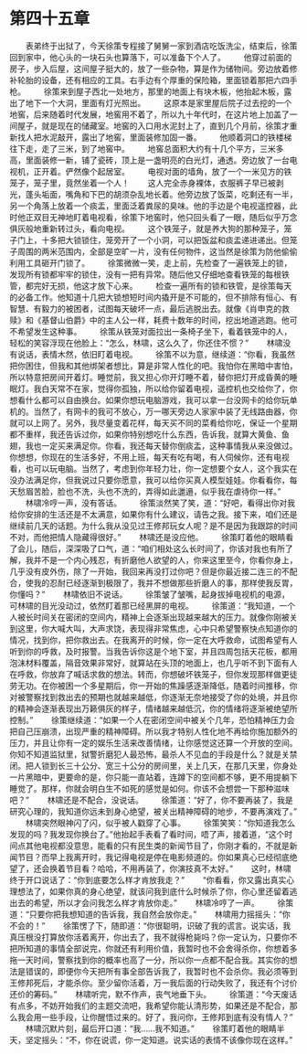 #	第四十五章
　　表弟终于出狱了，今天徐策专程接了舅舅一家到酒店吃饭洗尘，结束后，徐策回到家中，他心头的一块石头也算落下，可以准备下个人了。
　　他穿过前面的房子，步入后屋，这间屋子挺大的，放了一些杂物，算是作为储物间。旁边放着修补轮胎的设备，还有相应的工具。右手边有个厚重的保险箱，里面锁着那把六四手枪。
　　徐策来到屋子西北一处地方，那里的地面上有块木板，他抬起木板，露出了地下一个大洞，里面有灯光照出。
　　这原本是家里屋后院子过去挖的一个地窖，后来随着时代发展，地窖用不着了，所以九十年代时，在这片地上加盖了一间屋子，就是现在的储藏室。地窖的入口用水泥封上了，直到几个月前，徐策才重新找人把水泥敲开，露出了地窖，里面装修加固一番。
　　他顺着洞口的铁楼梯往下走，走了三米，到了地窖中。
　　地窖总面积大约有十几个平方，三米多高，里面装修一新，铺了瓷砖，顶上是一盏明亮的白光灯，通透。旁边放了一台电视机，正开着。俨然像个起居室。
　　电视对面的墙角，放了一个一米见方的铁笼子，笼子里，竟然坐着一个人！
　　这人完全赤身裸体，衣服裤子早已被剥光，蓬头垢面，嘴角和下巴的胡须杂乱地长着。他旁边放了饭菜，吃剩还有一半，另一个角落上放着一个痰盂，里面泛着粪尿的臭味。他的手边是个电视遥控器，此时他正双目无神地盯着电视看，徐策下地窖时，他只回头看了一眼，随后似乎万念俱灰般地重新转过头，看向电视。
　　这个铁笼子，就是养大狗的那种笼子，笼子门上，十多把大锁锁住，笼旁开了一个小洞，可以把饭盆和痰盂递进递出。但笼子周围的两米范围内，全部是空旷一片，没有任何物件，这当然是徐策为防他偷偷利用工具砸开门锁了。
　　徐策微微一笑，走上前，先检查了一遍铁笼上的锁，发现所有锁都牢牢的锁住，没有一把有异常。随后他又仔细地查看铁笼的每根铁管，都完好无损，他这才放下心来。
　　检查一遍所有的锁和铁管，是徐策每天的必备工作。他知道十几把大锁想短时间内撬开是不可能的，但不排除有恒心、有智慧、有毅力的被困者，试图每天破坏一点，最后逃脱出去。就像《肖申克的救赎》和《基督山伯爵》中的主人公一样，耗费十数年的时间，挖出地道逃跑。他可不希望发生这种事。
　　徐策从铁笼对面拉出一条椅子坐下，看着铁笼中的人，轻松的笑容浮现在他脸上：“怎么，林啸，这么久了，你还住不惯？”
　　林啸没有说话，表情木然，依旧盯着电视。
　　徐策不以为意，继续道：“你看，我虽然把你困住，但我和其他绑架者想比，算是非常人性化的吧。我怕你在黑暗中害怕，所以特意把房间开着灯。睡觉前，我又担心你开灯睡不着，替你把灯开成昏黄的睡眠灯。我白天常不在家，觉得你孤独，所以给你留着电视，遥控机也交给你了，你想看什么都可以自由换台。如果你想玩电脑游戏，我可以拿一台没网卡的给你玩单机的。当然了，有网卡的我可不放心，万一哪天旁边人家家中装了无线路由器，你就可以上网了。另外，我尽量变着花样，每天买不同的菜肴给你吃，保证一个星期都不重样，我还告诉过你，如果你特别想吃什么东西，告诉我，就算大黄鱼、鱼翅，我也一定买来满足你。你看，我还每天替你倒痰盂，这种事情我从来没做过。你想想，你现在的生活多好，不用上班，每天有吃有喝，有人伺候你，还有电视看，也可以玩电脑。当然了，考虑到你年轻力壮，你一定想要个女人，这个我实在没办法满足你，但我说过只要你愿意，我可以给你买真人模型娃娃。你看看你，每天愁眉苦脸，脸也不洗，头也不洗的，弄得如此邋遢，似乎我在虐待你一样。”
　　林啸冷哼一声，没有答话。
　　徐策淡然笑了笑，道：“好吧，看得出你对我给你安排的生活还是不太满意，如果你有什么建议，请告之我。接下来，咱们还是继续前几天的话题。为什么我从没见过王修邦玩女人呢？是不是因为我跟踪的时间不对，而他把情人隐藏得很好。”
　　林啸还是没应他。
　　徐策盯着他的眼睛看了会儿，随后，深深吸了口气，道：“咱们相处这么长时间了，你该对我也有所了解，我并不是一个内心残忍，有折磨他人欲望的人，你来这里至今，你看你身上，几乎没有皮外伤，除了一开始，我回来再没打过你吧？但是你最近接二连三的不配合，使我的忍耐已经逐渐到极限了，我并不想做那些折磨人的事，那样使我反胃，你懂吗？”
　　林啸依旧不说话。
　　徐策皱了皱嘴，起身拔掉电视机的电源，可林啸的目光没动过，依然盯着那已经黑屏的电视。
　　徐策道：“我知道，一个人被长时间关在密闭的空间内，精神上会逐渐出现越来越大的压力。就像你刚被关到这里，你大喊大叫，大声求饶，表现得非常焦虑，心中只希望警察快点知道你的情况，找到你，把你救出去。在我离开的时候，你一定在大呼救命，试图希望有人听到你的呼救，及时报警。当我告诉你这是个地下室，并且四周包括天花板，都用泡沫材料覆盖，隔音效果非常好，就算站在头顶的地面上，也几乎听不到下面有人在呼救，你放弃了喊话求救的想法。转而，你想破坏铁笼子，但你发现那样做更徒劳无功。在你被困一个多星期后，你一开始的焦躁感逐渐降低，随着时间推移，你对被警察找到救出去的预期也就越来越低，你逐渐无奈地接受了你的处境，并且你的精神会逐渐表现出万籁俱灰的样子，情绪越来越低沉，你的情绪将逐渐被绝望所控制。”
　　徐策继续道：“如果一个人在密闭空间中被关个几年，恐怕精神压力会把自己压崩溃，出现严重的精神障碍。所以我才特别人性化地不再给你施加额外的压力，并且让你有一定的娱乐生活来改善情绪，让你感觉这还算一个开放的空间。你知不知道监狱里，狱警折磨犯人最恐怖，最杀人不见血的手段是什么？就是关禁闭。把人锁到长三十公分、宽三十公分的房间里，关上几天，在那几天里，你身处一片黑暗中，更要命的是，你只能一直站着，连蹲下的空间都不够，更不用提躺下睡觉了。那样，你就会明白生不如死的感觉是如何。你该不会想尝一下那种滋味吧？”
　　林啸还是不配合，没说话。
　　徐策道：“好了，你不要再装了，我是研究心理的，我知道你远未到身心绝望，被关出精神障碍的地步，不要再演戏了。”
　　林啸突然眼神闪了闪，似乎被人戳穿了心事。
　　徐策笑笑：“你知道我怎么发现的吗？我发现你换台了。”他抬起手表看了看时间，唔了声，接着道，“这个时间点其他电视都没意思，能看的只有民生类的新闻节目了，你刚才看的，不就是新闻节目？而早上我离开时，我记得电视是停在电影频道的。你如果真心已经彻底绝望了，还会换着节目看？哈哈，不用再装了，你演技真不太好。”
　　这时，林啸终于开口说话了：“你到底要怎么样才肯放我走？”
　　“你看看，你又露出真实心理想法了，如果你真的身心绝望，就该问我到底什么时候杀了你，你心里还留着逃出去的希望，所以才会问我怎么样才肯放你走。”
　　林啸冷哼了一声。
　　徐策道：“只要你把我想知道的告诉我，我自然会放你走。”
　　林啸用力摇摇头：“你不会的！”
　　徐策愣了下，随即道：“你很聪明，识破了我的谎言。说实话，我真压根没打算放你活着离开，你出去了，我不就得枪毙吗？你一定认为，只要你不把所知道的事情全部说完，你就还有利用价值，我暂时也不会舍得杀你，你想着多拖一天时间，警察找到你的概率也高了一分，所以你一点都不配合我。其实你的想法是错误的，即便你今天把所有事全部告诉我了，我暂时也不会杀你。我必须等到王修邦死后，才能杀你。至少留你活着，万一我后面的行动失败了，我还有个讨价还价的筹码。”
　　林啸听完，默不作声，丧气地垂下头。
　　徐策道：“今天废话有点多，不妨开始我们的主题交流吧，我希望你能认清形势，如果还是不配合，那么我会用一些手段，让你醒悟过来的。好了，我问你，王修邦到底有没有情人？”
　　林啸沉默片刻，最后开口道：“我……我不知道。”
　　徐策盯着他的眼睛半天，坚定摇头：“不，你在说谎，你一定知道。说实话的表情不该像你现在这样。”